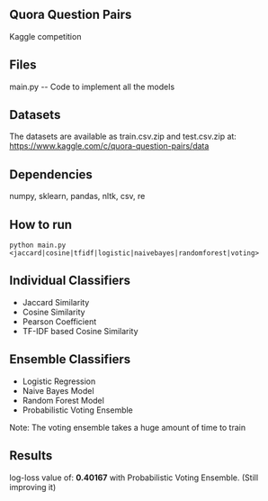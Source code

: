 ## Quora Question Pairs
Kaggle competition

## Files
main.py         -- Code to implement all the models

## Datasets
The datasets are available as train.csv.zip and test.csv.zip at:
https://www.kaggle.com/c/quora-question-pairs/data

## Dependencies
numpy, sklearn, pandas, nltk, csv, re

## How to run
`python main.py <jaccard|cosine|tfidf|logistic|naivebayes|randomforest|voting>`

## Individual Classifiers
* Jaccard Similarity
* Cosine Similarity
* Pearson Coefficient
* TF-IDF based Cosine Similarity

## Ensemble Classifiers
* Logistic Regression
* Naive Bayes Model
* Random Forest Model
* Probabilistic Voting Ensemble

Note: The voting ensemble takes a huge amount of time to train

## Results
log-loss value of: **0.40167** with Probabilistic Voting Ensemble. (Still improving it)
